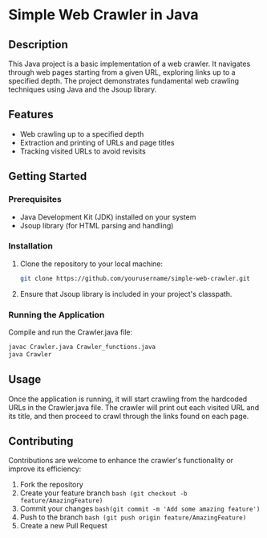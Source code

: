 # Simple Web Crawler in Java

## Description
This Java project is a basic implementation of a web crawler. It navigates through web pages starting from a given URL, exploring links up to a specified depth. The project demonstrates fundamental web crawling techniques using Java and the Jsoup library.

## Features
- Web crawling up to a specified depth
- Extraction and printing of URLs and page titles
- Tracking visited URLs to avoid revisits

## Getting Started

### Prerequisites
- Java Development Kit (JDK) installed on your system
- Jsoup library (for HTML parsing and handling)

### Installation
1. Clone the repository to your local machine:
   ```bash
   git clone https://github.com/yourusername/simple-web-crawler.git
2. Ensure that Jsoup library is included in your project's classpath.

### Running the Application
Compile and run the Crawler.java file:
 ```bash
javac Crawler.java Crawler_functions.java
java Crawler
 ```

## Usage
Once the application is running, it will start crawling from the hardcoded URLs in the Crawler.java file. The crawler will print out each visited URL and its title, and then proceed to crawl through the links found on each page.

## Contributing
Contributions are welcome to enhance the crawler's functionality or improve its efficiency:

1. Fork the repository
2. Create your feature branch ```bash (git checkout -b feature/AmazingFeature) ```
3. Commit your changes  ```bash(git commit -m 'Add some amazing feature')```
4. Push to the branch ```bash (git push origin feature/AmazingFeature)```
5. Create a new Pull Request

